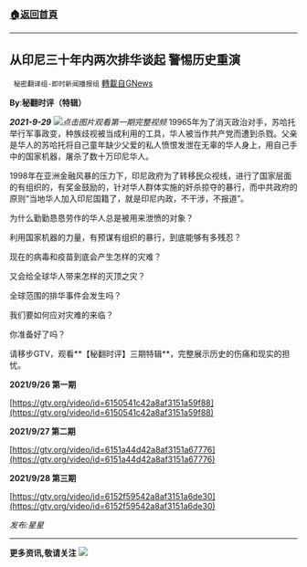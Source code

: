 ###  [:house:返回首頁](https://github.com/ourhimalayas/txt)
---


## 从印尼三十年内两次排华谈起 警惕历史重演
` 秘密翻译组-即时新闻播报组` [轉載自GNews](https://gnews.org/zh-hans/1561430/)

**By**:**秘翻时评（特辑）**

***2021-9-29***
[![](https://assets.gnews.org/wp-content/uploads/2021/09/Unknown-1.jpeg)](https://gtv.org/video/id=6150541c42a8af3151a59f88)*点击图片观看第一期完整视频*
19965年为了消灭政治对手，苏哈托举行军事政变，种族歧视被当成利用的工具，华人被当作共产党而遭到杀戮。父亲是华人的苏哈托将自己童年缺少父爱的私人愤恨发泄在无辜的华人身上，用自己手中的国家机器，屠杀了数十万印尼华人。

1998年在亚洲金融风暴的压力下，印尼政府为了转移民众视线，进行了国家层面的有组织的，有奖金鼓励的，针对华人群体实施的奸杀掠夺的暴行，而中共政府的原则“当地华人加入印尼国籍了，就是印尼内政，不干涉，不报道”。

为什么勤勤恳恳劳作的华人总是被用来泄愤的对象？

利用国家机器的力量，有预谋有组织的暴行，到底能够有多残忍？

现在的病毒和疫苗到底会产生怎样的灾难？

又会给全球华人带来怎样的灭顶之灾？

全球范围的排华事件会发生吗？

我们要如何应对灾难的来临？

你准备好了吗？

请移步GTV，观看**【秘翻时评】三期特辑**，完整展示历史的伤痛和现实的担忧。

**2021/9/26 第一期**

[https://gtv.org/video/id=6150541c42a8af3151a59f88](https://gtv.org/video/id=6150541c42a8af3151a59f88)

**2021/9/27 第二期**

[https://gtv.org/video/id=6151a44d42a8af3151a67776](https://gtv.org/video/id=6151a44d42a8af3151a67776)

**2021/9/28 第三期**

[https://gtv.org/video/id=6152f59542a8af3151a6de30](https://gtv.org/video/id=6152f59542a8af3151a6de30)

*发布:星星*

* * *

**更多资讯,敬请关注**
![](https://assets.gnews.org/wp-content/uploads/2021/09/IMAGE-2021-08-12-195949.jpg)
